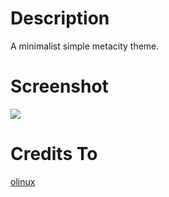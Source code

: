 # Description
A minimalist simple metacity theme.

# Screenshot
![](http://gnome-look.org/CONTENT/content-pre1/52651-1.png)

# Credits To
[olinux](http://gnome-look.org/usermanager/search.php?username=olinux)
